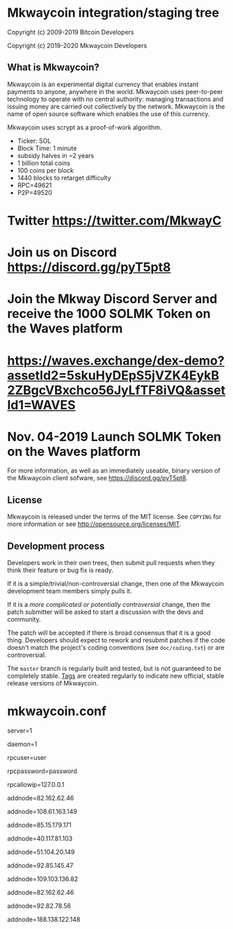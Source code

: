 Mkwaycoin integration/staging tree
================================

Copyright (c) 2009-2019 Bitcoin Developers

Copyright (c) 2019-2020 Mkwaycoin Developers

What is Mkwaycoin?
----------------

Mkwaycoin is an experimental digital currency that enables instant payments to anyone, anywhere in the world. 
Mkwaycoin uses peer-to-peer technology to operate with no central authority: managing transactions and issuing money are carried out collectively by the network. 
Mkwaycoin is the name of open source software which enables the use of this currency.

Mkwaycoin uses scrypt as a proof-of-work algorithm.

 - Ticker: SOL
 - Block Time: 1 minute
 - subsidy halves in ~2 years
 - 1 billion total coins
 - 100 coins per block
 - 1440 blocks to retarget difficulty
 - RPC=49621
 - P2P=49520


 # Twitter https://twitter.com/MkwayC
 # Join us on Discord https://discord.gg/pyT5pt8
 # Join the Mkway Discord Server and receive the 1000 SOLMK Token on the Waves platform
 # https://waves.exchange/dex-demo?assetId2=5skuHyDEpS5jVZK4EykB2ZBgcVBxchco56JyLfTF8iVQ&assetId1=WAVES
 
 
 # Nov. 04-2019 Launch SOLMK Token on the Waves platform

For more information, as well as an immediately useable, binary version of
the Mkwaycoin client sofware, see https://discord.gg/pyT5pt8.

License
-------

Mkwaycoin is released under the terms of the MIT license. See `COPYING` for more
information or see http://opensource.org/licenses/MIT.

Development process
-------------------

Developers work in their own trees, then submit pull requests when they think
their feature or bug fix is ready.

If it is a simple/trivial/non-controversial change, then one of the Mkwaycoin
development team members simply pulls it.

If it is a *more complicated or potentially controversial* change, then the patch
submitter will be asked to start a discussion with the devs and community.

The patch will be accepted if there is broad consensus that it is a good thing.
Developers should expect to rework and resubmit patches if the code doesn't
match the project's coding conventions (see `doc/coding.txt`) or are
controversial.

The `master` branch is regularly built and tested, but is not guaranteed to be
completely stable. [Tags](https://github.com/MkwayCoin/Project-POW/tags) are created
regularly to indicate new official, stable release versions of Mkwaycoin.

# mkwaycoin.conf

server=1

daemon=1

rpcuser=user

rpcpassword=password

rpcallowip=127.0.0.1

addnode=82.162.62.46

addnode=108.61.163.149

addnode=85.15.179.171

addnode=40.117.81.103

addnode=51.104.20.149

addnode=92.85.145.47

addnode=109.103.136.82

addnode=82.162.62.46

addnode=92.82.78.56

addnode=188.138.122.148
